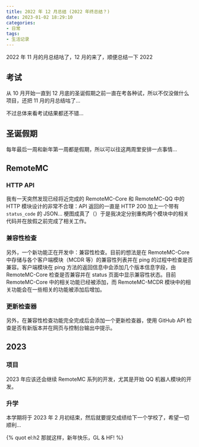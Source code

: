 ```yaml
---
title: 2022 年 12 月总结 (2022 年终总结？)
date: 2023-01-02 18:29:10
categories:
- 日常
tags:
- 生活记录
---
```


2022 年 11 月的月总结咕了，12 月的来了，顺便总结一下 2022

<!-- more -->

## 考试

从 10 月开始一直到 12 月底的圣诞假期之前一直在考各种试，所以不仅没做什么项目，还把 11 月的月总结咕了...

不过总体来看考试结果都还不错...

## 圣诞假期

每年最后一周和新年第一周都是假期，所以可以往这两周里安排一点事情...

## RemoteMC

### HTTP API

我有一天突然发现已经将近完成的 RemoteMC-Core 和 RemoteMC-QQ 中的 HTTP 模块设计的非常不合理：API 返回的一直是 HTTP 200 加上一个带有 `status_code` 的 JSON... 梗图成真了（）于是我决定分别重构两个模块中的相关代码并在放假之前完成了相关工作。

### 兼容性检查

另外，一个新功能正在开发中：兼容性检查。目前的想法是在 RemoteMC-Core 中存储与各个客户端模块（MCDR 等）的兼容性列表并在 ping 的过程中检查是否兼容。客户端模块在 ping 方法的返回信息中会添加几个版本信息字段，由 RemoteMC-Core 检查是否兼容并在 status 页面中显示兼容性状态。目前 RemoteMC-Core 中的相关功能已经被添加，而 RemoteMC-MCDR 模块中的相关功能会在一些相关的功能被添加后增加。

### 更新检查器

另外，在兼容性检查功能完全完成后会添加一个更新检查器，使用 GitHub API 检查是否有新版本并在网页与控制台输出中提示。

## 2023

### 项目

2023 年应该还会继续 RemoteMC 系列的开发，尤其是开始 QQ 机器人模块的开发。

### 升学

本学期将于 2023 年 2 月初结束，然后就要提交成绩给下一个学校了，希望一切顺利...

{% quot el:h2 那就这样，新年快乐，GL & HF! %}
